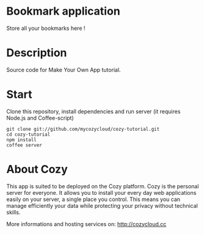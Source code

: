 # Bookmark application

Store all your bookmarks here !

# Description

Source code for Make Your Own App tutorial.

# Start

Clone this repository, install dependencies and run server (it requires Node.js
and Coffee-script)
    
    git clone git://github.com/mycozycloud/cozy-tutorial.git
    cd cozy-tutorial
    npm install
    coffee server

# About Cozy

This app is suited to be deployed on the Cozy platform. Cozy is the personal
server for everyone. It allows you to install your every day web applications 
easily on your server, a single place you control. This means you can manage 
efficiently your data while protecting your privacy without technical skills.

More informations and hosting services on:
http://cozycloud.cc

